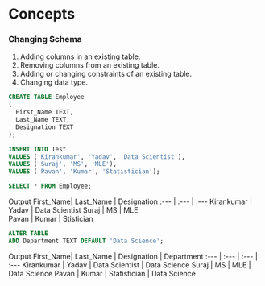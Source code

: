 # Concepts

### Changing Schema

1. Adding columns in an existing table.
2. Removing columns from an existing table.
3. Adding or changing constraints of an existing table.
4. Changing data type.

```sql
CREATE TABLE Employee
(
  First_Name TEXT,
  Last_Name TEXT,
  Designation TEXT
);

INSERT INTO Test
VALUES ('Kirankumar', 'Yadav', 'Data Scientist'),
VALUES ('Suraj', 'MS', 'MLE'),
VALUES ('Pavan', 'Kumar', 'Statistician');

SELECT * FROM Employee;
```
Output
First_Name| Last_Name | Designation
:--- | :--- | :--- 
Kirankumar | Yadav | Data Scientist
Suraj | MS | MLE  
Pavan | Kumar | Stistician

```sql
ALTER TABLE 
ADD Department TEXT DEFAULT 'Data Science';
```   
Output
First_Name| Last_Name | Designation | Department
:--- | :--- | :--- | :---
Kirankumar | Yadav | Data Scientist | Data Science
Suraj | MS | MLE | Data Science
Pavan | Kumar | Statistician | Data Science

